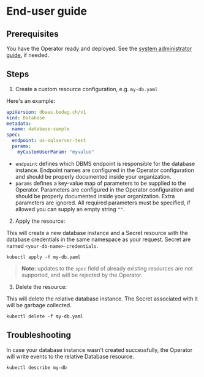 # End-user guide

## Prerequisites

You have the Operator ready and deployed. See the [system administrator guide.](sysadmin_guide.md) if needed.

## Steps

1. Create a custom resource configuration, e.g. `my-db.yaml`

Here's an example:

```yaml
apiVersion: dbaas.bedag.ch/v1
kind: Database
metadata:
  name: database-sample  
spec:
  endpoint: us-sqlserver-test
  params:
    myCustomUserParam: "myvalue"
```
- `endpoint` defines which DBMS endpoint is responsible for the database instance. Endpoint names are configured in the Operator configuration and should be properly documented inside your organization.
- `params` defines a key-value map of parameters to be supplied to the Operator. Parameters are configured in the Operator configuration and should be properly documented inside your organization. 
  Extra parameters are ignored. All required parameters must be specified, if allowed you can supply an empty string `""`.

2. Apply the resource:

This will create a new database instance and a Secret resource with the database credentials in the same namespace as your request. 
Secret are named `<your-db-name>-credentials`.

```shell
kubectl apply -f my-db.yaml
```

> **Note:** updates to the `spec` field of already existing resources are not supported, and will be rejected by the Operator.

3. Delete the resource:

This will delete the relative database instance. The Secret associated with it will be garbage collected.

```shell
kubectl delete -f my-db.yaml
```

## Troubleshooting

In case your database instance wasn't created successfully, the Operator will write events to the relative Database resource.

```shell
kubectl describe my-db
```

